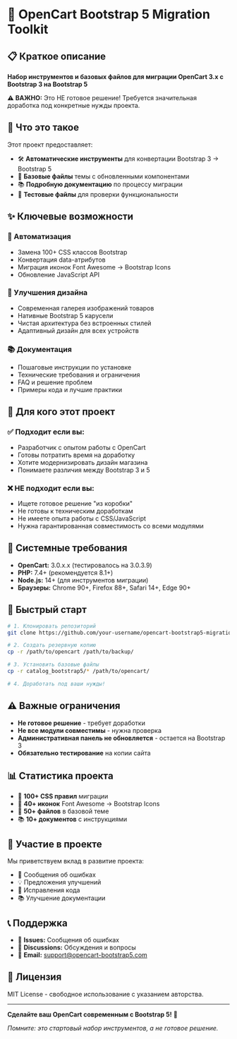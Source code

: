 # 🚀 OpenCart Bootstrap 5 Migration Toolkit

## 📋 Краткое описание

**Набор инструментов и базовых файлов для миграции OpenCart 3.x с Bootstrap 3 на Bootstrap 5**

⚠️ **ВАЖНО:** Это НЕ готовое решение! Требуется значительная доработка под конкретные нужды проекта.

## 🎯 Что это такое

Этот проект предоставляет:

- 🛠️ **Автоматические инструменты** для конвертации Bootstrap 3 → Bootstrap 5
- 📁 **Базовые файлы** темы с обновленными компонентами
- 📚 **Подробную документацию** по процессу миграции
- 🧪 **Тестовые файлы** для проверки функциональности

## ✨ Ключевые возможности

### 🤖 Автоматизация

- Замена 100+ CSS классов Bootstrap
- Конвертация data-атрибутов
- Миграция иконок Font Awesome → Bootstrap Icons
- Обновление JavaScript API

### 🎨 Улучшения дизайна

- Современная галерея изображений товаров
- Нативные Bootstrap 5 карусели
- Чистая архитектура без встроенных стилей
- Адаптивный дизайн для всех устройств

### 📚 Документация

- Пошаговые инструкции по установке
- Технические требования и ограничения
- FAQ и решение проблем
- Примеры кода и лучшие практики

## 🎯 Для кого этот проект

### ✅ Подходит если вы:

- Разработчик с опытом работы с OpenCart
- Готовы потратить время на доработку
- Хотите модернизировать дизайн магазина
- Понимаете различия между Bootstrap 3 и 5

### ❌ НЕ подходит если вы:

- Ищете готовое решение "из коробки"
- Не готовы к техническим доработкам
- Не имеете опыта работы с CSS/JavaScript
- Нужна гарантированная совместимость со всеми модулями

## 🔧 Системные требования

- **OpenCart:** 3.0.x.x (тестировалось на 3.0.3.9)
- **PHP:** 7.4+ (рекомендуется 8.1+)
- **Node.js:** 14+ (для инструментов миграции)
- **Браузеры:** Chrome 90+, Firefox 88+, Safari 14+, Edge 90+

## 🚀 Быстрый старт

```bash
# 1. Клонировать репозиторий
git clone https://github.com/your-username/opencart-bootstrap5-migration.git

# 2. Создать резервную копию
cp -r /path/to/opencart /path/to/backup/

# 3. Установить базовые файлы
cp -r catalog_bootstrap5/* /path/to/opencart/

# 4. Доработать под ваши нужды!
```

## ⚠️ Важные ограничения

- **Не готовое решение** - требует доработки
- **Не все модули совместимы** - нужна проверка
- **Административная панель не обновляется** - остается на Bootstrap 3
- **Обязательно тестирование** на копии сайта

## 📊 Статистика проекта

- 🔄 **100+ CSS правил** миграции
- 🎨 **40+ иконок** Font Awesome → Bootstrap Icons
- 📁 **50+ файлов** в базовой теме
- 📚 **10+ документов** с инструкциями

## 🤝 Участие в проекте

Мы приветствуем вклад в развитие проекта:

- 🐛 Сообщения об ошибках
- 💡 Предложения улучшений
- 🔧 Исправления кода
- 📚 Улучшение документации

## 📞 Поддержка

- 🐛 **Issues:** Сообщения об ошибках
- 💬 **Discussions:** Обсуждения и вопросы
- 📧 **Email:** support@opencart-bootstrap5.com

## 📄 Лицензия

MIT License - свободное использование с указанием авторства.

---

**Сделайте ваш OpenCart современным с Bootstrap 5!** 🎉

_Помните: это стартовый набор инструментов, а не готовое решение._
